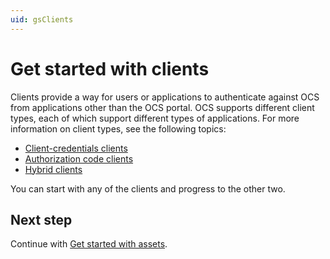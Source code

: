 ```yaml
---
uid: gsClients
---
```

# Get started with clients

Clients provide a way for users or applications to authenticate against OCS from applications other than the OCS portal. OCS supports different client types, each of which support different types of applications. For more information on client types, see the following topics:
 
- [Client-credentials clients](xref:gsClientCredentialsClients)
- [Authorization code clients](xref:gsAuthorizationCodeClients)
- [Hybrid clients](xref:gsHybridClients)

You can start with any of the clients and progress to the other two. 

## Next step

Continue with [Get started with assets](xref:gsAssets).

